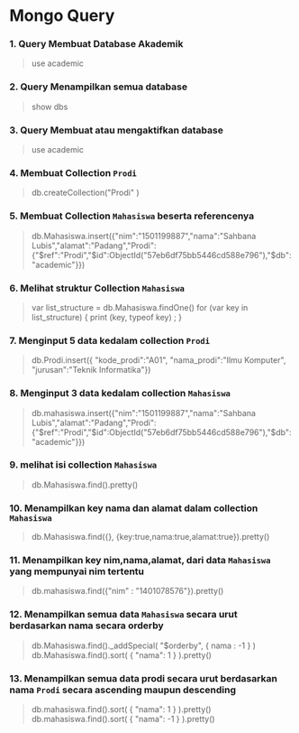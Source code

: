 # Mongo Query

### 1. Query Membuat Database Akademik
  > use academic

### 2. Query Menampilkan semua database

  > show dbs


### 3. Query Membuat atau mengaktifkan database

  > use academic

### 4. Membuat Collection `Prodi`

> db.createCollection("Prodi" )

### 5. Membuat Collection `Mahasiswa` beserta referencenya

> db.Mahasiswa.insert({"nim":"1501199887","nama":"Sahbana Lubis","alamat":"Padang","Prodi":{"$ref":"Prodi","$id":ObjectId("57eb6df75bb5446cd588e796"),"$db":"academic"}})

### 6. Melihat struktur Collection `Mahasiswa`

> var list_structure = db.Mahasiswa.findOne() for (var key in list_structure) { print (key, typeof key) ; }

### 7. Menginput 5 data kedalam collection `Prodi`

> db.Prodi.insert({ "kode_prodi":"A01", "nama_prodi":"Ilmu Komputer", "jurusan":"Teknik Informatika"})

### 8. Menginput 3 data kedalam collection `Mahasiswa`

> db.mahasiswa.insert({"nim":"1501199887","nama":"Sahbana Lubis","alamat":"Padang","Prodi":{"$ref":"Prodi","$id":ObjectId("57eb6df75bb5446cd588e796"),"$db":"academic"}})

### 9. melihat isi collection `Mahasiswa`

> db.Mahasiswa.find().pretty()

### 10. Menampilkan key nama dan alamat dalam collection `Mahasiswa`

> db.Mahasiswa.find({}, {key:true,nama:true,alamat:true}).pretty()

### 11. Menampilkan key nim,nama,alamat, dari data `Mahasiswa` yang mempunyai nim tertentu

> db.mahasiswa.find({"nim" : "1401078576"}).pretty()

### 12. Menampilkan semua data `Mahasiswa` secara urut berdasarkan nama secara orderby

> db.Mahasiswa.find()._addSpecial( "$orderby", { nama : -1 } ) db.Mahasiswa.find().sort( { "nama": 1 } ).pretty()

### 13. Menampilkan semua data prodi secara urut berdasarkan nama `Prodi` secara ascending maupun descending

> db.mahasiswa.find().sort( { "nama": 1 } ).pretty() db.mahasiswa.find().sort( { "nama": -1 } ).pretty()
